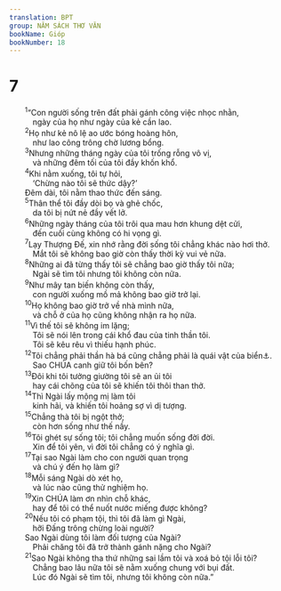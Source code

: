 ```yaml
---
translation: BPT
group: NĂM SÁCH THƠ VĂN
bookName: Gióp 
bookNumber: 18
---
```


<div class="title"><h1>7</h1></div>
<span class="verse giop_7_1">  <sup>1</sup>“Con người sống trên đất phải gánh công việc nhọc nhằn,<br/>   ngày của họ như ngày của kẻ cần lao.<br/></span>
<span class="verse giop_7_2">  <sup>2</sup>Họ như kẻ nô lệ ao ước bóng hoàng hôn,<br/>   như lao công trông chờ lương bổng.<br/></span>
<span class="verse giop_7_3">  <sup>3</sup>Nhưng những tháng ngày của tôi trống rỗng vô vị,<br/>   và những đêm tối của tôi đầy khốn khổ.<br/></span>
<span class="verse giop_7_4">  <sup>4</sup>Khi nằm xuống, tôi tự hỏi,<br/>   ‘Chừng nào tôi sẽ thức dậy?’<br/>  Đêm dài, tôi nằm thao thức đến sáng.<br/></span>
<span class="verse giop_7_5">  <sup>5</sup>Thân thể tôi đầy dòi bọ và ghẻ chốc,<br/>   da tôi bị nứt nẻ đầy vết lở.<br/></span>
<span class="verse giop_7_6">  <sup>6</sup>Những ngày tháng của tôi trôi qua mau hơn khung dệt cửi,<br/>   đến cuối cùng không có hi vọng gì.<br/></span>
<span class="verse giop_7_7">  <sup>7</sup>Lạy Thượng Đế, xin nhớ rằng đời sống tôi chẳng khác nào hơi thở.<br/>   Mắt tôi sẽ không bao giờ còn thấy thời kỳ vui vẻ nữa.<br/></span>
<span class="verse giop_7_8">  <sup>8</sup>Những ai đã từng thấy tôi sẽ chẳng bao giờ thấy tôi nữa;<br/>   Ngài sẽ tìm tôi nhưng tôi không còn nữa.<br/></span>
<span class="verse giop_7_9">  <sup>9</sup>Như mây tan biến không còn thấy,<br/>   con người xuống mồ mả không bao giờ trở lại.<br/></span>
<span class="verse giop_7_10">  <sup>10</sup>Họ không bao giờ trở về nhà mình nữa,<br/>   và chỗ ở của họ cũng không nhận ra họ nữa.<br/></span>
<span class="verse giop_7_11">  <sup>11</sup>Vì thế tôi sẽ không im lặng;<br/>   Tôi sẽ nói lên trong cái khổ đau của tinh thần tôi.<br/>   Tôi sẽ kêu rêu vì thiếu hạnh phúc.<br/></span>
<span class="verse giop_7_12">  <sup>12</sup>Tôi chẳng phải thần hà bá cũng chẳng phải là quái vật của biển<a data-toggle="tooltip" data-placement="bottom" title="Nguyên văn, “Tôi có phải Giam và Tân-ninh đâu mà Ngài đặt người canh chừng tôi?” Theo cổ tích Ca-na-an thì Giam là thần của biển cả, còn Tân-ninh là quái vật của biển.">⚓</a>.<br/>   Sao CHÚA canh giữ tôi bốn bên?<br/></span>
<span class="verse giop_7_13">  <sup>13</sup>Đôi khi tôi tưởng giường tôi sẽ an ủi tôi<br/>   hay cái chõng của tôi sẽ khiến tôi thôi than thở.<br/></span>
<span class="verse giop_7_14">  <sup>14</sup>Thì Ngài lấy mộng mị làm tôi<br/>   kinh hãi, và khiến tôi hoảng sợ vì dị tượng.<br/></span>
<span class="verse giop_7_15">  <sup>15</sup>Chẳng thà tôi bị ngột thở;<br/>   còn hơn sống như thế nầy.<br/></span>
<span class="verse giop_7_16">  <sup>16</sup>Tôi ghét sự sống tôi; tôi chẳng muốn sống đời đời.<br/>   Xin để tôi yên, vì đời tôi chẳng có ý nghĩa gì.<br/></span>
<span class="verse giop_7_17">  <sup>17</sup>Tại sao Ngài làm cho con người quan trọng<br/>   và chú ý đến họ làm gì?<br/></span>
<span class="verse giop_7_18">  <sup>18</sup>Mỗi sáng Ngài dò xét họ,<br/>   và lúc nào cũng thử nghiệm họ.<br/></span>
<span class="verse giop_7_19">  <sup>19</sup>Xin CHÚA làm ơn nhìn chỗ khác,<br/>   hay để tôi có thể nuốt nước miếng được không?<br/></span>
<span class="verse giop_7_20">  <sup>20</sup>Nếu tôi có phạm tội, thì tôi đã làm gì Ngài,<br/>   hỡi Đấng trông chừng loài người?<br/>  Sao Ngài dùng tôi làm đối tượng của Ngài?<br/>   Phải chăng tôi đã trở thành gánh nặng cho Ngài?<br/></span>
<span class="verse giop_7_21">  <sup>21</sup>Sao Ngài không tha thứ những sai lầm tôi và xoá bỏ tội lỗi tôi?<br/>   Chẳng bao lâu nữa tôi sẽ nằm xuống chung với bụi đất.<br/>   Lúc đó Ngài sẽ tìm tôi, nhưng tôi không còn nữa.”<br/></span>
